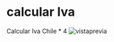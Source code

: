 # calcular Iva
Calcular Iva Chile * 4
![vistaprevia](https://github.com/Yisusle/calculariva.github.io/assets/155853302/8d301b01-8933-465e-a832-be8e5712ef7d)
